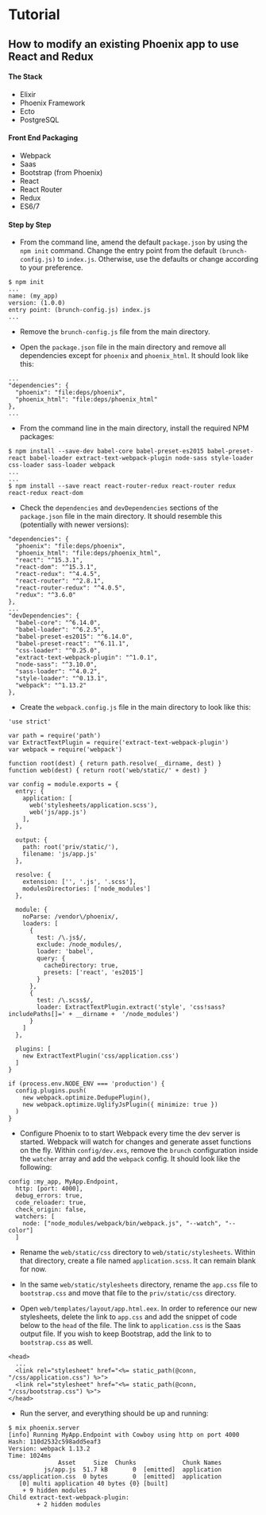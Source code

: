 # Tutorial

## How to modify an existing Phoenix app to use React and Redux

#### The Stack

  * Elixir
  * Phoenix Framework
  * Ecto
  * PostgreSQL

#### Front End Packaging

  * Webpack
  * Saas
  * Bootstrap (from Phoenix)
  * React
  * React Router
  * Redux
  * ES6/7

#### Step by Step

* From the command line, amend the default `package.json` by using the `npm init` command. Change the entry point from the default `(brunch-config.js)` to `index.js`. Otherwise, use the defaults or change according to your preference.
```
$ npm init
...
name: (my_app)
version: (1.0.0)
entry point: (brunch-config.js) index.js
...
```

* Remove the `brunch-config.js` file from the main directory.

* Open the `package.json` file in the main directory and remove all dependencies except for `phoenix` and `phoenix_html`. It should look like this:
```
...
"dependencies": {
  "phoenix": "file:deps/phoenix",
  "phoenix_html": "file:deps/phoenix_html"
},
...
```

* From the command line in the main directory, install the required NPM packages:
```
$ npm install --save-dev babel-core babel-preset-es2015 babel-preset-react babel-loader extract-text-webpack-plugin node-sass style-loader css-loader sass-loader webpack
...
...
$ npm install --save react react-router-redux react-router redux react-redux react-dom
```

* Check the `dependencies` and `devDependencies` sections of the `package.json` file in the main directory. It should resemble this (potentially with newer versions):
```
"dependencies": {
  "phoenix": "file:deps/phoenix",
  "phoenix_html": "file:deps/phoenix_html",
  "react": "^15.3.1",
  "react-dom": "^15.3.1",
  "react-redux": "^4.4.5",
  "react-router": "^2.8.1",
  "react-router-redux": "^4.0.5",
  "redux": "^3.6.0"
},
...
"devDependencies": {
  "babel-core": "^6.14.0",
  "babel-loader": "^6.2.5",
  "babel-preset-es2015": "^6.14.0",
  "babel-preset-react": "^6.11.1",
  "css-loader": "^0.25.0",
  "extract-text-webpack-plugin": "^1.0.1",
  "node-sass": "^3.10.0",
  "sass-loader": "^4.0.2",
  "style-loader": "^0.13.1",
  "webpack": "^1.13.2"
},
```

* Create the `webpack.config.js` file in the main directory to look like this:
```
'use strict'

var path = require('path')
var ExtractTextPlugin = require('extract-text-webpack-plugin')
var webpack = require('webpack')

function root(dest) { return path.resolve(__dirname, dest) }
function web(dest) { return root('web/static/' + dest) }

var config = module.exports = {
  entry: {
    application: [
      web('stylesheets/application.scss'),
      web('js/app.js')
    ],
  },

  output: {
    path: root('priv/static/'),
    filename: 'js/app.js'
  },

  resolve: {
    extension: ['', '.js', '.scss'],
    modulesDirectories: ['node_modules']
  },

  module: {
    noParse: /vendor\/phoenix/,
    loaders: [
      {
        test: /\.js$/,
        exclude: /node_modules/,
        loader: 'babel',
        query: {
          cacheDirectory: true,
          presets: ['react', 'es2015']
        }
      },
      {
        test: /\.scss$/,
        loader: ExtractTextPlugin.extract('style', 'css!sass?includePaths[]=' + __dirname +  '/node_modules')
      }
    ]
  },

  plugins: [
    new ExtractTextPlugin('css/application.css')
  ]
}

if (process.env.NODE_ENV === 'production') {
  config.plugins.push(
    new webpack.optimize.DedupePlugin(),
    new webpack.optimize.UglifyJsPlugin({ minimize: true })
  )
}
```

* Configure Phoenix to to start Webpack every time the dev server is started. Webpack will watch for changes and generate asset functions on the fly. Within `config/dev.exs`, remove the `brunch` configuration inside the `watcher` array and add the `webpack` config. It should look like the following:
```
config :my_app, MyApp.Endpoint,
  http: [port: 4000],
  debug_errors: true,
  code_reloader: true,
  check_origin: false,
  watchers: [
    node: ["node_modules/webpack/bin/webpack.js", "--watch", "--color"]
  ]
```

* Rename the `web/static/css` directory to `web/static/stylesheets`. Within that directory, create a file named `application.scss`. It can remain blank for now.

* In the same `web/static/stylesheets` directory, rename the `app.css` file to `bootstrap.css` and move that file to the `priv/static/css` directory.

* Open `web/templates/layout/app.html.eex`. In order to reference our new stylesheets, delete the link to `app.css` and add the snippet of code below to the `head` of the file. The link to `application.css` is the Saas output file. If you wish to keep Bootstrap, add the link to to `bootstrap.css` as well.
```
<head>
  ...
  <link rel="stylesheet" href="<%= static_path(@conn, "/css/application.css") %>">
  <link rel="stylesheet" href="<%= static_path(@conn, "/css/bootstrap.css") %>">
</head>
```

* Run the server, and everything should be up and running:
```
$ mix phoenix.server
[info] Running MyApp.Endpoint with Cowboy using http on port 4000
Hash: 110d2532c598add5eaf3
Version: webpack 1.13.2
Time: 1024ms
              Asset     Size  Chunks             Chunk Names
          js/app.js  51.7 kB       0  [emitted]  application
css/application.css  0 bytes       0  [emitted]  application
   [0] multi application 40 bytes {0} [built]
    + 9 hidden modules
Child extract-text-webpack-plugin:
        + 2 hidden modules
```
